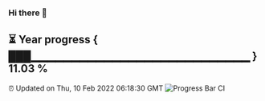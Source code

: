 ### Hi there 👋
⏳ Year progress { ███▁▁▁▁▁▁▁▁▁▁▁▁▁▁▁▁▁▁▁▁▁▁▁▁▁▁▁ } 11.03 %
---
⏰ Updated on Thu, 10 Feb 2022 06:18:30 GMT
![Progress Bar CI](https://github.com/liununu/liununu/workflows/Progress%20Bar%20CI/badge.svg)
